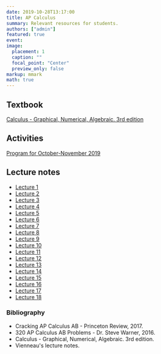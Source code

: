 ```yaml
---
date: 2019-10-28T13:17:00
title: AP Calculus
summary: Relevant resources for students.
authors: ["admin"]
featured: true
event:
image:
  placement: 1
  caption: ""
  focal_point: "Center"
  preview_only: false
markup: mmark
math: true
---
```


## Textbook

[Calculus - Graphical, Numerical, Algebraic. 3rd edition](https://www.amazon.com/Calculus-Graphical-Numerical-Algebraic-3rd/dp/0132014084)

## Activities

[Program for October-November 2019](program.pdf)

## Lecture notes

+ [Lecture 1](lecture1.pdf)
+ [Lecture 2](lecture2.pdf)
+ [Lecture 3](lecture3.pdf)
+ [Lecture 4](lecture4.pdf)
+ [Lecture 5](lecture5.pdf)
+ [Lecture 6](lecture6.pdf)
+ [Lecture 7](lecture7.pdf)
+ [Lecture 8](lecture8.pdf)
+ [Lecture 9](lecture9.pdf)
+ [Lecture 10](lecture10.pdf)
+ [Lecture 11](lecture11.pdf)
+ [Lecture 12](lecture12.pdf)
+ [Lecture 13](lecture13.pdf)
+ [Lecture 14](lecture14.pdf)
+ [Lecture 15](lecture15.pdf)
+ [Lecture 16](lecture16.pdf)
+ [Lecture 17](lecture17.pdf)
+ [Lecture 18](lecture18.pdf)

### Bibliography

+ Cracking AP Calculus AB - Princeton Review, 2017.
+ 320 AP Calculus AB Problems - Dr. Steve Warner, 2016.
+ Calculus - Graphical, Numerical, Algebraic. 3rd edition.
+ Vienneau's lecture notes.